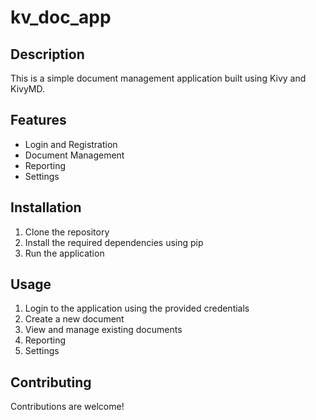 # kv_doc_app
## Description
This is a simple document management application built using Kivy and KivyMD.

## Features
- Login and Registration
- Document Management
- Reporting
- Settings

## Installation
1. Clone the repository
2. Install the required dependencies using pip
3. Run the application

## Usage
1. Login to the application using the provided credentials
2. Create a new document
3. View and manage existing documents
4. Reporting
5. Settings

## Contributing
Contributions are welcome!